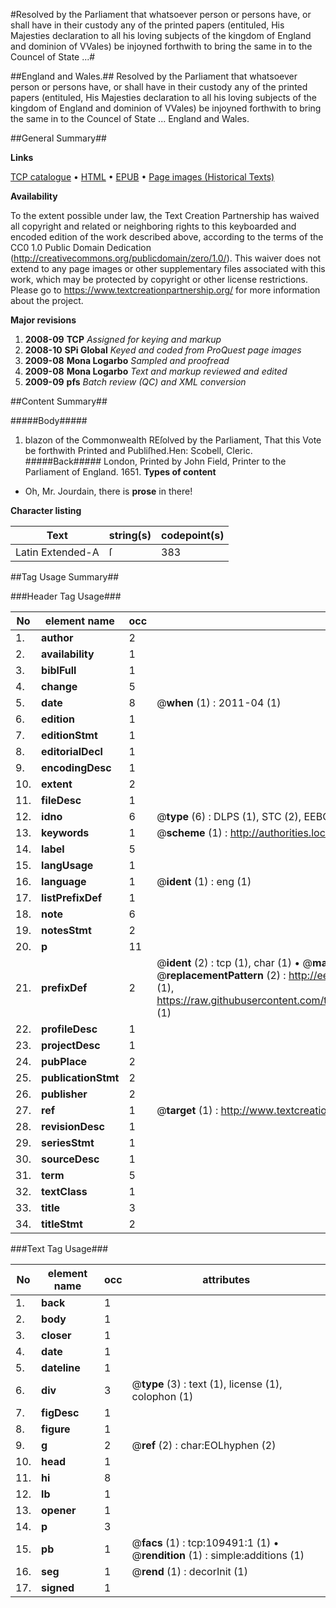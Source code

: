 #Resolved by the Parliament that whatsoever person or persons have, or shall have in their custody any of the printed papers (entituled, His Majesties declaration to all his loving subjects of the kingdom of England and dominion of VVales) be injoyned forthwith to bring the same in to the Councel of State ...#

##England and Wales.##
Resolved by the Parliament that whatsoever person or persons have, or shall have in their custody any of the printed papers (entituled, His Majesties declaration to all his loving subjects of the kingdom of England and dominion of VVales) be injoyned forthwith to bring the same in to the Councel of State ...
England and Wales.

##General Summary##

**Links**

[TCP catalogue](http://www.ota.ox.ac.uk/tcp/)  • 
[HTML](http://tei.it.ox.ac.uk/tcp/Texts-HTML/free/A38/A38098.html)  • 
[EPUB](http://tei.it.ox.ac.uk/tcp/Texts-EPUB/free/A38/A38098.epub) • 
[Page images (Historical Texts)](https://historicaltexts.jisc.ac.uk/eebo-23209541e)

**Availability**

To the extent possible under law, the Text Creation Partnership has waived all copyright and related or neighboring rights to this keyboarded and encoded edition of the work described above, according to the terms of the CC0 1.0 Public Domain Dedication (http://creativecommons.org/publicdomain/zero/1.0/). This waiver does not extend to any page images or other supplementary files associated with this work, which may be protected by copyright or other license restrictions. Please go to https://www.textcreationpartnership.org/ for more information about the project.

**Major revisions**

1. __2008-09__ __TCP__ *Assigned for keying and markup*
1. __2008-10__ __SPi Global__ *Keyed and coded from ProQuest page images*
1. __2009-08__ __Mona Logarbo__ *Sampled and proofread*
1. __2009-08__ __Mona Logarbo__ *Text and markup reviewed and edited*
1. __2009-09__ __pfs__ *Batch review (QC) and XML conversion*

##Content Summary##

#####Body#####

1. blazon of the Commonwealth
REſolved by the Parliament, That this Vote be forthwith Printed and Publiſhed.Hen: Scobell, Cleric. 
#####Back#####
London, Printed by John Field, Printer to the Parliament of England. 1651.
**Types of content**

  * Oh, Mr. Jourdain, there is **prose** in there!

**Character listing**


|Text|string(s)|codepoint(s)|
|---|---|---|
|Latin Extended-A|ſ|383|

##Tag Usage Summary##

###Header Tag Usage###

|No|element name|occ|attributes|
|---|---|---|---|
|1.|__author__|2||
|2.|__availability__|1||
|3.|__biblFull__|1||
|4.|__change__|5||
|5.|__date__|8| @__when__ (1) : 2011-04 (1)|
|6.|__edition__|1||
|7.|__editionStmt__|1||
|8.|__editorialDecl__|1||
|9.|__encodingDesc__|1||
|10.|__extent__|2||
|11.|__fileDesc__|1||
|12.|__idno__|6| @__type__ (6) : DLPS (1), STC (2), EEBO-CITATION (1), OCLC (1), VID (1)|
|13.|__keywords__|1| @__scheme__ (1) : http://authorities.loc.gov/ (1)|
|14.|__label__|5||
|15.|__langUsage__|1||
|16.|__language__|1| @__ident__ (1) : eng (1)|
|17.|__listPrefixDef__|1||
|18.|__note__|6||
|19.|__notesStmt__|2||
|20.|__p__|11||
|21.|__prefixDef__|2| @__ident__ (2) : tcp (1), char (1)  •  @__matchPattern__ (2) : ([0-9\-]+):([0-9IVX]+) (1), (.+) (1)  •  @__replacementPattern__ (2) : http://eebo.chadwyck.com/downloadtiff?vid=$1&page=$2 (1), https://raw.githubusercontent.com/textcreationpartnership/Texts/master/tcpchars.xml#$1 (1)|
|22.|__profileDesc__|1||
|23.|__projectDesc__|1||
|24.|__pubPlace__|2||
|25.|__publicationStmt__|2||
|26.|__publisher__|2||
|27.|__ref__|1| @__target__ (1) : http://www.textcreationpartnership.org/docs/. (1)|
|28.|__revisionDesc__|1||
|29.|__seriesStmt__|1||
|30.|__sourceDesc__|1||
|31.|__term__|5||
|32.|__textClass__|1||
|33.|__title__|3||
|34.|__titleStmt__|2||


###Text Tag Usage###

|No|element name|occ|attributes|
|---|---|---|---|
|1.|__back__|1||
|2.|__body__|1||
|3.|__closer__|1||
|4.|__date__|1||
|5.|__dateline__|1||
|6.|__div__|3| @__type__ (3) : text (1), license (1), colophon (1)|
|7.|__figDesc__|1||
|8.|__figure__|1||
|9.|__g__|2| @__ref__ (2) : char:EOLhyphen (2)|
|10.|__head__|1||
|11.|__hi__|8||
|12.|__lb__|1||
|13.|__opener__|1||
|14.|__p__|3||
|15.|__pb__|1| @__facs__ (1) : tcp:109491:1 (1)  •  @__rendition__ (1) : simple:additions (1)|
|16.|__seg__|1| @__rend__ (1) : decorInit (1)|
|17.|__signed__|1||
